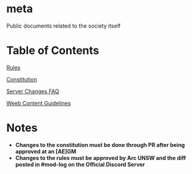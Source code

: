 # meta
Public documents related to the society itself

# Table of Contents
[Rules](rules.md)

[Constitution](constitution.md)

[Server Changes FAQ](server_changes.md)

[Weeb Content Guidelines](weeb.md)

# Notes
* **Changes to the constitution must be done through PR after being approved at an [AE]GM**
* **Changes to the rules must be approved by Arc UNSW and the diff posted in \#mod-log on the Official Discord Server**
